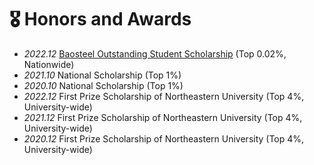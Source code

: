 # 🎖 Honors and Awards
- *2022.12* [Baosteel Outstanding Student Scholarship]("https://www.bsef.baosteel.com/") (Top 0.02%, Nationwide)
- *2021.10* National Scholarship (Top 1%)
- *2020.10* National Scholarship (Top 1%)
- *2022.12* First Prize Scholarship of Northeastern University  (Top 4%, University-wide)
- *2021.12* First Prize Scholarship of Northeastern University  (Top 4%, University-wide)
- *2020.12* First Prize Scholarship of Northeastern University  (Top 4%, University-wide)
